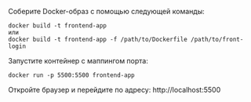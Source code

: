 Соберите Docker-образ с помощью следующей команды:

```
docker build -t frontend-app
или
docker build -t frontend-app -f /path/to/Dockerfile /path/to/front-login
```

Запустите контейнер с маппингом порта:

```
docker run -p 5500:5500 frontend-app
```

Откройте браузер и перейдите по адресу: http://localhost:5500
